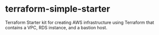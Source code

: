 # terraform-simple-starter
Terraform Starter kit for creating AWS infrastructure using Terraform that contains a VPC, RDS instance, and a bastion host.
